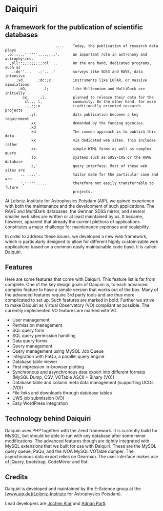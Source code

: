 Daiquiri
========

A framework for the publication of scientific databases
-------------------------------------------------------

                           ....    Today, the publication of research data plays 
     .o:;;,,,''''''....,;;,'.      an important role in astronomy and astrophysics.
      ,oll::;;;;;;;;;:ol'...       On the one hand, dedicated programs, such as
       .:do''...   .;'.. ,'        surveys like SDSS and RAVE, data intensive
         ;xd.     .:dc:;c.         instruments like LOFAR, or massive simulations 
          .dO,       .l;           like Millennium and MultiDark are initially
            ox;     ;l.            planned to release their data for the 
             cl,.. l,              community. On the other hand, for more 
             .;,:;:o               traditionally oriented research projects 
               .;l.                data publication becomes a key requirement
               .xx                 demanded by the funding agencies.
               .kd                 
                kd                 The common approach is to publish this data 
                xx                 via dedicated web sites. This includes rather 
                xx.                simple HTML forms as well as complex query 
                lo.                systems such as SDSS-CAS or the RAVE database 
                c,'                query interface. Most of these web sites are 
           .. ....'.               tailor made for the particular case and are 
           ','''''.....            therefore not easily transferrable to future 
                                   projects.

At Leibniz-Institute for Astrophysics Potsdam (AIP), we gained experience with both 
the maintenance and the development of such applications. The RAVE and MultiDark 
databases, the German SDSS mirror, and several smaller web sites are written or 
at least maintained by us. It became, however, apparent that already the current 
plethora of applications constitutes a major challenge for maintenance expenses 
and scalability.

In order to address these issues, we developed a new web framework, which is 
particularly designed to allow for different highly customizable web applications 
based on a common easily maintainable code base. It is called Daiquiri.

Features
--------

Here are some features that come with Daiquiri. This feature list is far from 
complete. One of the key design goals of Daiquiri is, to each advanced complex 
feature to have a simple version that works out of the box. Many of the advanced 
features require 3rd party tools and are thus more complicated to set up. Such 
features are marked in bold. Further we strive to make Daiquiri as Virtual 
Observatory (VO) compliant as possible. The currently implemented VO features 
are marked with VO.

- User management
- Permission management
- SQL query form
- SQL query permission handling
- Data query forms
- Query management
- Query management using MySQL Job Queue
- Integration with PaQu, a parallel query engine
- Database table viewer
- First impression in-browser plotting
- Synchronous and asynchronous data export into different formats (MySQL Dump, 
  CSV, VOTable ASCII + Binary (VO))
- Database table and column meta data management (supporting UCDs (VO))
- File links and downloads through database tables
- UWS job submission (VO)
- Easy WordPress integration

Technology behind Daiquiri
--------------------------

Daiquiri uses PHP together with the Zend framework. It is currently build for 
MySQL, but should be able to run with any database after some minor modifications. 
The advanced features though are tightly integrated with MySQL extensions that we 
built for use with Daiquiri. These are the MySQL query queue, PaQu, and the IVOA 
MySQL VOTable dumper. The asynchronous data export relies on Gearman. The user 
interface makes use of jQuery, bootstrap, CodeMirror and flot.

Credits
-------

Daiquiri is developed and maintained by the E-Science group at the 
[www.aip.de](Leibniz-Institute for Astrophysics Potsdam).

Lead developers are [Jochen Klar](http://jochenklar.de) and 
[Adrian Partl](https://www.adrian-partl.de/).